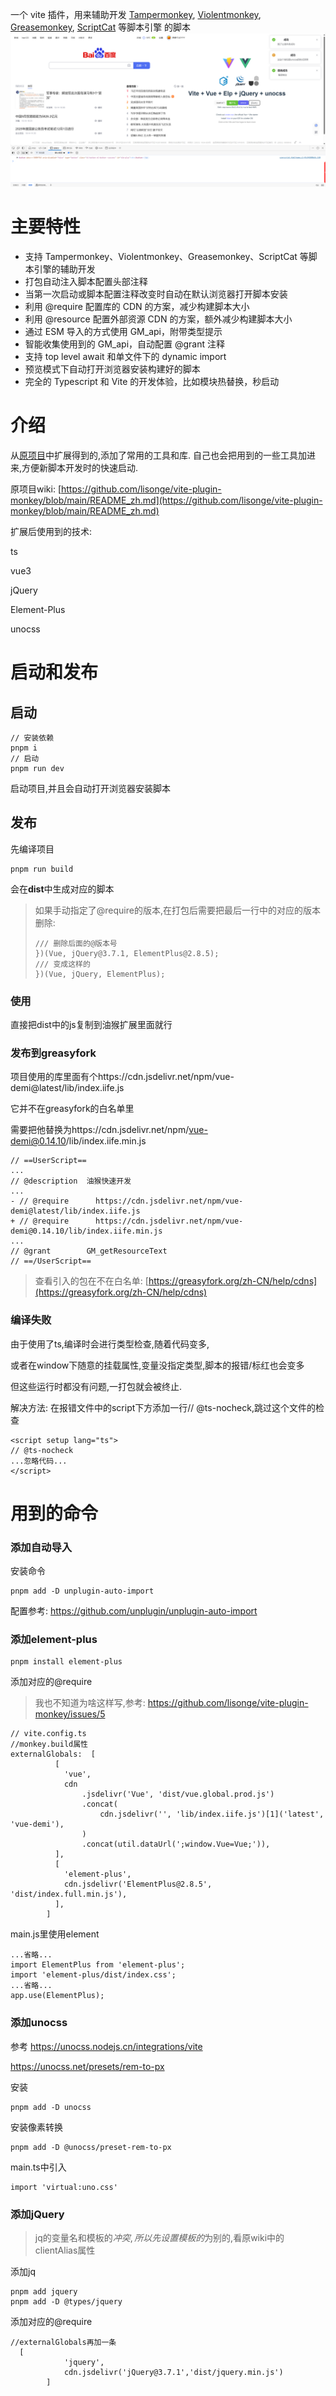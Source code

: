 一个 vite 插件，用来辅助开发 [Tampermonkey](https://www.tampermonkey.net/), [Violentmonkey](https://violentmonkey.github.io/), [Greasemonkey](https://www.greasespot.net/), [ScriptCat](https://docs.scriptcat.org/) 等脚本引擎 的脚本
![](./src/public/show.png)
# 主要特性
* 支持 Tampermonkey、Violentmonkey、Greasemonkey、ScriptCat 等脚本引擎的辅助开发
* 打包自动注入脚本配置头部注释
* 当第一次启动或脚本配置注释改变时自动在默认浏览器打开脚本安装
* 利用 @require 配置库的 CDN 的方案，减少构建脚本大小
* 利用 @resource 配置外部资源 CDN 的方案，额外减少构建脚本大小
* 通过 ESM 导入的方式使用 GM_api，附带类型提示
* 智能收集使用到的 GM_api，自动配置 @grant 注释
* 支持 top level await 和单文件下的 dynamic import
* 预览模式下自动打开浏览器安装构建好的脚本
* 完全的 Typescript 和 Vite 的开发体验，比如模块热替换，秒启动
# 介绍
从[原项目](https://github.com/lisonge/vite-plugin-monkey)中扩展得到的,添加了常用的工具和库. 自己也会把用到的一些工具加进来,方便新脚本开发时的快速启动.

原项目wiki: [https://github.com/lisonge/vite-plugin-monkey/blob/main/README_zh.md](https://github.com/lisonge/vite-plugin-monkey/blob/main/README_zh.md)

扩展后使用到的技术:

ts

vue3

jQuery

Element-Plus

unocss

# 启动和发布
## 启动

```
// 安装依赖
pnpm i
// 启动
pnpm run dev
```
启动项目,并且会自动打开浏览器安装脚本
## 发布
先编译项目
```
pnpm run build
```
会在**dist**中生成对应的脚本
> 如果手动指定了@require的版本,在打包后需要把最后一行中的对应的版本删除:
> ```vue
>/// 删除后面的@版本号
>})(Vue, jQuery@3.7.1, ElementPlus@2.8.5);
>/// 变成这样的
>})(Vue, jQuery, ElementPlus);
>```
### 使用
直接把dist中的js复制到油猴扩展里面就行
### 发布到greasyfork
项目使用的库里面有个https://cdn.jsdelivr.net/npm/vue-demi@latest/lib/index.iife.js

它并不在greasyfork的白名单里

需要把他替换为https://cdn.jsdelivr.net/npm/vue-demi@0.14.10/lib/index.iife.min.js
```
// ==UserScript==
...
// @description  油猴快速开发
...
- // @require      https://cdn.jsdelivr.net/npm/vue-demi@latest/lib/index.iife.js
+ // @require      https://cdn.jsdelivr.net/npm/vue-demi@0.14.10/lib/index.iife.min.js
...
// @grant        GM_getResourceText
// ==/UserScript==
```
> 查看引入的包在不在白名单:
> [https://greasyfork.org/zh-CN/help/cdns](https://greasyfork.org/zh-CN/help/cdns)
### 编译失败
由于使用了ts,编译时会进行类型检查,随着代码变多,

或者在window下随意的挂载属性,变量没指定类型,脚本的报错/标红也会变多

但这些运行时都没有问题,一打包就会被终止.

解决方法:
在报错文件中的script下方添加一行// @ts-nocheck,跳过这个文件的检查
```vue
<script setup lang="ts">
// @ts-nocheck
...忽略代码...
</script>
```

# 用到的命令

### 添加自动导入
安装命令
```
pnpm add -D unplugin-auto-import
```
配置参考: https://github.com/unplugin/unplugin-auto-import
### 添加element-plus
```
pnpm install element-plus
```
添加对应的@require
> 我也不知道为啥这样写,参考: https://github.com/lisonge/vite-plugin-monkey/issues/5

```
// vite.config.ts
//monkey.build属性
externalGlobals:  [
          [
            'vue',
            cdn
                .jsdelivr('Vue', 'dist/vue.global.prod.js')
                .concat(
                    cdn.jsdelivr('', 'lib/index.iife.js')[1]('latest', 'vue-demi'),
                )
                .concat(util.dataUrl(';window.Vue=Vue;')),
          ],
          [
            'element-plus',
            cdn.jsdelivr('ElementPlus@2.8.5', 'dist/index.full.min.js'),
          ],
        ]
```

main.js里使用element
```
...省略...
import ElementPlus from 'element-plus';
import 'element-plus/dist/index.css';
...省略...
app.use(ElementPlus);
```
### 添加unocss
参考
https://unocss.nodejs.cn/integrations/vite

https://unocss.net/presets/rem-to-px


安装
```
pnpm add -D unocss
```

安装像素转换
```
pnpm add -D @unocss/preset-rem-to-px
```
main.ts中引入
```
import 'virtual:uno.css'
```

### 添加jQuery
> jq的变量名和模板的$冲突,所以先设置模板的$为别的,看原wiki中的clientAlias属性

添加jq
```
pnpm add jquery
pnpm add -D @types/jquery
```

添加对应的@require
```
//externalGlobals再加一条
  [
            'jquery',
            cdn.jsdelivr('jQuery@3.7.1','dist/jquery.min.js')
        ]
```

